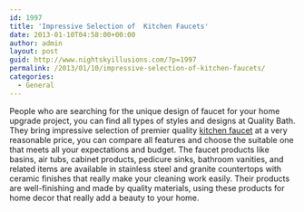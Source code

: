 ```yaml
---
id: 1997
title: 'Impressive Selection of  Kitchen Faucets'
date: 2013-01-10T04:58:00+00:00
author: admin
layout: post
guid: http://www.nightskyillusions.com/?p=1997
permalink: /2013/01/10/impressive-selection-of-kitchen-faucets/
categories:
  - General
---
```

People who are searching for the unique design of faucet for your home upgrade project, you can find all types of styles and designs at Quality Bath. They bring impressive selection of premier quality [kitchen faucet](http://www.qualitybath.com/kitchen-faucets.htm) at a very reasonable price, you can compare all features and choose the suitable one that meets all your expectations and budget. The faucet products like basins, air tubs, cabinet products, pedicure sinks, bathroom vanities, and related items are available in stainless steel and granite countertops with ceramic finishes that really make your cleaning work easily. Their products are well-finishing and made by quality materials, using these products for home decor that really add a beauty to your home.
